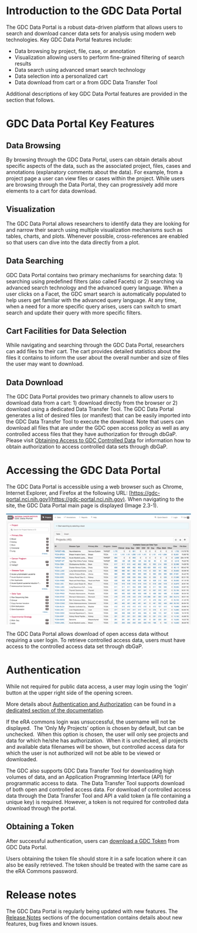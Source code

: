 # Introduction to the GDC Data Portal

The GDC Data Portal is a robust data-driven platform that allows users to search and download cancer data sets for analysis using modern web technologies. Key GDC Data Portal features include:

*   Data browsing by project, file, case, or annotation
*   Visualization allowing users to perform fine-grained filtering of search results
*   Data search using advanced smart search technology
*   Data selection into a personalized cart
*   Data download from cart or a from GDC Data Transfer Tool

Additional descriptions of key GDC Data Portal features are provided in the section that follows.

# GDC Data Portal Key Features

## Data Browsing

By browsing through the GDC Data Portal, users can obtain details about specific aspects of the data, such as the associated project, files, cases and annotations (explanatory comments about the data). For example, from a project page a user can view files or cases within the project. While users are browsing through the Data Portal, they can progressively add more elements to a cart for data download.

## Visualization

The GDC Data Portal allows researchers to identify data they are looking for and narrow their search using multiple visualization mechanisms such as tables, charts, and plots. Whenever possible, cross-references are enabled so that users can dive into the data directly from a plot.

## Data Searching

GDC Data Portal contains two primary mechanisms for searching data: 1) searching using predefined filters (also called Facets) or 2) searching via advanced search technology and the advanced query language. When a user clicks on a Facet, the GDC smart search is automatically populated to help users get familiar with the advanced query language. At any time, when a need for a more specific query arises, users can switch to smart search and update their query with more specific filters.

## Cart Facilities for Data Selection

While navigating and searching through the GDC Data Portal, researchers can add files to their cart. The cart provides detailed statistics about the files it contains to inform the user about the overall number and size of files the user may want to download.

## Data Download

The GDC Data Portal provides two primary channels to allow users to download data from a cart: 1) download directly from the browser or 2) download using a dedicated Data Transfer Tool. The GDC Data Portal generates a list of desired files (or manifest) that can be easily imported into the GDC Data Transfer Tool to execute the download. Note that users can download all files that are under the GDC open access policy as well as any controlled access files that they have authorization for through dbGaP. Please visit [Obtaining Access to GDC Controlled Data](https://gdc.nci.nih.gov/node/8035/) for information how to obtain authorization to access controlled data sets through dbGaP.

# Accessing the GDC Data Portal

The GDC Data Portal is accessible using a web browser such as Chrome, Internet Explorer, and Firefox at the following URL: [https://gdc-portal.nci.nih.gov](https://gdc-portal.nci.nih.gov). When navigating to the site, the GDC Data Portal main page is displayed (Image 2.3-1).

[![GDC Data Portal Main Page](images/gdc-data-portal-project-page.png)](images/gdc-data-portal-project-page.png "Click to see the full image.")

The GDC Data Portal allows download of open access data without requiring a user login. To retrieve controlled access data, users must have access to the controlled access data set through dbGaP.

# Authentication

While not required for public data access, a user may login using the ‘login’ button at the upper right side of the opening screen.

More details about [Authentication and Authorization](../../Commons/Authentication.md) can be found in a [dedicated section of the documentation](../../Commons/Authentication.md).

If the eRA commons login was unsuccessful, the username will not be displayed.  The ‘Only My Projects’ option is chosen by default, but can be unchecked.  When this option is chosen, the user will only see projects and data for which he/she has authorization.  When it is unchecked, all projects and available data filenames will be shown, but controlled access data for which the user is not authorized will not be able to be viewed or downloaded.

The GDC also supports GDC Data Transfer Tool for downloading high volumes of data, and an Application Programming Interface (API) for programmatic access to data.  The Data Transfer Tool supports download of both open and controlled access data. For download of controlled access data through the Data Transfer Tool and API a valid token (a file containing a unique key) is required. However, a token is not required for controlled data download through the portal.

## Obtaining a Token

After successful authentication, users can [download a GDC Token](../../Commons/Authentication.md#gdc-authentication-token) from GDC Data Portal.

Users obtaining the token file should store it in a safe location where it can also be easily retrieved. The token should be treated with the same care as the eRA Commons password.

# Release notes

The GDC Data Portal is regularly being updated with new features. The [Release Notes](../Release_Notes/index.md) sections of the documentation contains details about new features, bug fixes and known issues. 
